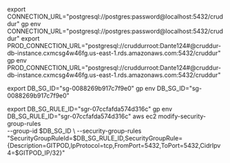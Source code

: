 

export CONNECTION_URL="postgresql://postgres:password@localhost:5432/cruddur"
gp env CONNECTION_URL="postgresql://postgres:password@localhost:5432/cruddur"
export PROD_CONNECTION_URL="postgresql://cruddurroot:Dante124#@cruddur-db-instance.cxmcsg4w46fg.us-east-1.rds.amazonaws.com:5432/cruddur"
gp env PROD_CONNECTION_URL="postgresql://cruddurroot:Dante124#@cruddur-db-instance.cxmcsg4w46fg.us-east-1.rds.amazonaws.com:5432/cruddur"

export DB_SG_ID="sg-0088269b917c7f9e0"
gp env DB_SG_ID="sg-0088269b917c7f9e0"

export DB_SG_RULE_ID="sgr-07ccfafda574d316c"
gp env DB_SG_RULE_ID="sgr-07ccfafda574d316c"
aws ec2 modify-security-group-rules \
    --group-id $DB_SG_ID \
    --security-group-rules "SecurityGroupRuleId=$DB_SG_RULE_ID,SecurityGroupRule={Description=GITPOD,IpProtocol=tcp,FromPort=5432,ToPort=5432,CidrIpv4=$GITPOD_IP/32}"